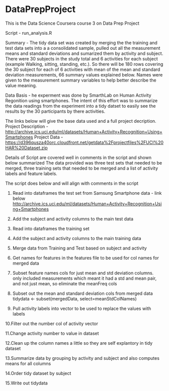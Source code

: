 DataPrepProject
===============

This is the Data Science Coursera course 3 on Data Prep Project

Script - run_analysis.R

Summary - The tidy data set was created by merging the the training and test data sets into a 
a consolidated sample, pulled out all the measurement means and standard deviations
and sumarized them by activity and subject.  There were 30 subjects in the study total
and 6 activities for each subject (example Walking, sitting, standing, etc.).  So there 
will be 180 rows covering the 30 subject for each of 6 activities with mean of the mean 
and standard deviation measurements, 66 summary values explained below.  Names were given
to the measurement summary variables to help better describe the value meaning.

Data Basis - he experment was done by SmarthLab on Human Activity Regonition using smartphones.
The intent of this effort was to summarize the data readings from the experiment into 
a tidy datset to easily see the results by the 30 participants by there activities.

The links below will give the base data used and a full project decription.
Project Description - http://archive.ics.uci.edu/ml/datasets/Human+Activity+Recognition+Using+Smartphones 
Project Data - https://d396qusza40orc.cloudfront.net/getdata%2Fprojectfiles%2FUCI%20HAR%20Dataset.zip 

Details of Script are covered well in comments in the script and shown below summarized
The data provided was three test sets that needed to be merged, three training sets that needed
to be merged and a list of activity labels and feature labels.

The script does below and will align with comments in the script
1. Read into dataframes the test set from Samsung Smartphone data - link below
   http://archive.ics.uci.edu/ml/datasets/Human+Activity+Recognition+Using+Smartphones
   
2. Add the subject and activity columns to the main test data

3. Read into dataframes the training set

4. Add the subject and activity columns to the main training data

5. Merge data from Training and Test based on subject and activity

6. Get names for features in the features file to be used for col names for merged data

7. Subset feature names cols for just mean and std deviation columns.  
only included measurements which meant it had a std and mean pair, and not just mean, so eliminate the meanFreq cols

8. Subset out the mean and standard deviation cols from merged data
tidydata <- subset(mergedData, select=meanStdColNames)

9. Pull activity labels into vector to be used to replace the values with labels

10.Filter out the number col of activity vector

11.Change activity number to value in dataset

12.Clean up the column names a little so they are self explantory in tidy dataset

13.Summarize data by grouping by activity and subject and also computes means for all columns

14.Order tidy dataset by subject

15.Write out tidydata